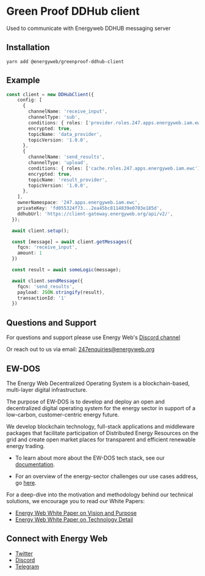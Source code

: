 # Green Proof DDHub client

Used to communicate with Energyweb DDHUB messaging server

## Installation

```yarn add @energyweb/greenproof-ddhub-client```

## Example

```ts
const client = new DDHubClient({
    config: [
      {
        channelName: 'receive_input',
        channelType: 'sub',
        conditions: { roles: ['provider.roles.247.apps.energyweb.iam.ewc'], dids: [] },
        encrypted: true,
        topicName: 'data_provider',
        topicVersion: '1.0.0',
      },
      {
        channelName: 'send_results',
        channelType: 'upload',
        conditions: { roles: ['cache.roles.247.apps.energyweb.iam.ewc'], dids: [] },
        encrypted: true,
        topicName: 'result_provider',
        topicVersion: '1.0.0',
      },
    ],
    ownerNamespace: '247.apps.energyweb.iam.ewc',
    privateKey: 'fd055324f73...2ea45bc8114839e0703e185d',
    ddhubUrl: 'https://client-gateway.energyweb.org/api/v2/',
  });

  await client.setup();

  const [message] = await client.getMessages({
    fqcn: 'receive_input',
    amount: 1
  })

  const result = await someLogic(message);

  await client.sendMessage({
    fqcn: 'send_results',
    payload: JSON.stringify(result),
    transactionId: '1'
  })
```

## Questions and Support

For questions and support please use Energy Web's [Discord channel](https://discord.com/channels/706103009205288990/843970822254362664)

Or reach out to us via email: 247enquiries@energyweb.org

## EW-DOS

The Energy Web Decentralized Operating System is a blockchain-based, multi-layer digital infrastructure.

The purpose of EW-DOS is to develop and deploy an open and decentralized digital operating system for the energy sector in support of a low-carbon, customer-centric energy future.

We develop blockchain technology, full-stack applications and middleware packages that facilitate participation of Distributed Energy Resources on the grid and create open market places for transparent and efficient renewable energy trading.

-   To learn about more about the EW-DOS tech stack, see our [documentation](https://app.gitbook.com/@energy-web-foundation/s/energy-web/).

-   For an overview of the energy-sector challenges our use cases address, go [here](https://app.gitbook.com/@energy-web-foundation/s/energy-web/our-mission).

For a deep-dive into the motivation and methodology behind our technical solutions, we encourage you to read our White Papers:

-   [Energy Web White Paper on Vision and Purpose](https://www.energyweb.org/reports/EWDOS-Vision-Purpose/)
-   [Energy Web White Paper on Technology Detail](https://www.energyweb.org/wp-content/uploads/2020/06/EnergyWeb-EWDOS-PART2-TechnologyDetail-202006-vFinal.pdf)

## Connect with Energy Web

-   [Twitter](https://twitter.com/energywebx)
-   [Discord](https://discord.com/channels/706103009205288990/843970822254362664)
-   [Telegram](https://t.me/energyweb)
